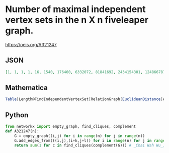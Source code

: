 # Number of maximal independent vertex sets in the n X n fiveleaper graph\.
https://oeis.org/A321247
## JSON
```JSON
[1, 1, 1, 1, 16, 1540, 176460, 6332072, 81841692, 2434154301, 124866787929]
```
## Mathematica
```Mathematica
Table[Length@FindIndependentVertexSet[RelationGraph[EuclideanDistance[##] == 5 &, Tuples[Range[n], 2]], Infinity, All], {n, 8}]
```
## Python
```Python
from networkx import empty_graph, find_cliques, complement
def A321247(n):
    G = empty_graph((i,j) for i in range(n) for j in range(n))
    G.add_edges_from(((i,j),(i+k,j+l)) for i in range(n) for j in range(n) for (k,l) in ((5,0),(-5,0),(0,5),(0,-5),(3,4),(3,-4),(-3,4),(-3,-4),(4,3),(4,-3),(-4,3),(-4,-3)) if 0<=i+k<n and 0<=j+l<n)
    return sum(1 for c in find_cliques(complement(G))) # _Chai Wah Wu_, Jan 11 2024
```
